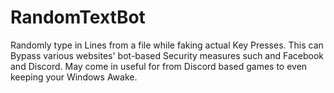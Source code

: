 # RandomTextBot
Randomly type in Lines from a file while faking actual Key Presses. 
This can Bypass various websites' bot-based Security measures such and Facebook and Discord. 
May come in useful for from Discord based games to even keeping your  Windows Awake.
